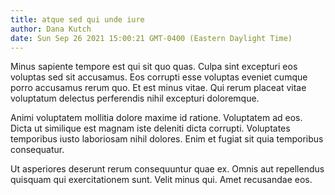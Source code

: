 ```yaml
---
title: atque sed qui unde iure
author: Dana Kutch
date: Sun Sep 26 2021 15:00:21 GMT-0400 (Eastern Daylight Time)
---
```

Minus sapiente tempore est qui sit quo quas. Culpa sint excepturi eos voluptas sed sit accusamus. Eos corrupti esse voluptas eveniet cumque porro accusamus rerum quo. Et est minus vitae. Qui rerum placeat vitae voluptatum delectus perferendis nihil excepturi doloremque.

 Animi voluptatem mollitia dolore maxime id ratione. Voluptatem ad eos. Dicta ut similique est magnam iste deleniti dicta corrupti. Voluptates temporibus iusto laboriosam nihil dolores. Enim et fugiat sit quia temporibus consequatur.

 Ut asperiores deserunt rerum consequuntur quae ex. Omnis aut repellendus quisquam qui exercitationem sunt. Velit minus qui. Amet recusandae eos.